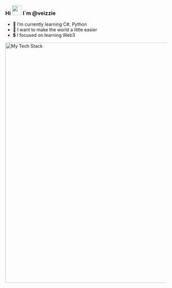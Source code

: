 ### Hi <img src="https://raw.githubusercontent.com/MartinHeinz/MartinHeinz/master/wave.gif" width="30px"> I`m @veizzie


- 🌱 I’m currently learning C#, Python
- 🤖 I want to make the world a little easier
- 💲 I focused on learning Web3
<img width=750px src="https://github-readme-tech-stack.vercel.app/api/cards?align=center&titleAlign=center&lineCount=3&theme=tailwindcss&line1=.net,.NET,c3f617;.Env,.ENV,ECD53F;html5,HTML,E34F26;CSS3,CSS,1572B6;Python,Python,3776AB;&line2=SQLite,SQLite,3776AB;PostgreSQL,PostgreSQL,4169E1;Solidity,Solidity,05d4f9;Flask,Flask,b74822;&line3=WEB3.PY,WEB3.PY,4ce56a;" alt="My Tech Stack" />
